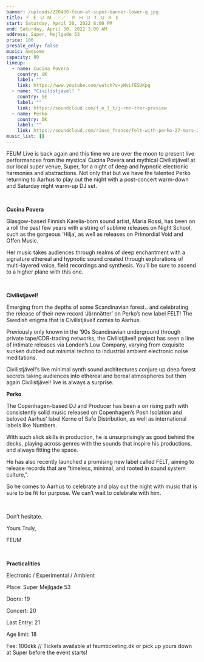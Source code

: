 ```yaml
---
banner: /uploads/220430-feum-at-super-banner-lower-q.jpg
title: Ｆ Ｅ Ｕ Ｍ  ／／  Ｐ Ｈ Ｕ Ｔ Ｕ Ｒ Ｅ
start: Saturday, April 30, 2022 8:00 PM
end: Saturday, April 30, 2022 3:00 AM
address: Super, Mejlgade 53
price: 100
presale_only: false
music: Awesome
capacity: 80
lineup:
  - name: Cucina Povera
    country: UK
    label: ""
    link: https://www.youtube.com/watch?v=yNvLfESUKpg
  - name: "Civilistjavel! "
    country: SE
    label: ""
    link: https://soundcloud.com/f_e_l_t/j-rnn-tter-preview
  - name: Perko
    country: DK
    label: ""
    link: https://soundcloud.com/rinse_france/felt-with-perko-27-mars-2022
music_list: []
---
```

<!--StartFragment-->

FEUM Live is back again and this time we are over the moon to present live performances from the mystical Cucina Povera and mythical Civilistjävel! at our local super venue, Super, for a night of deep and hypnotic electronic harmonies and abstractions. Not only that but we have the talented Perko returning to Aarhus to play out the night with a post-concert warm-down and Saturday night warm-up DJ set.

<br>

**Cucina Povera** <br>

Glasgow-based Finnish Karelia-born sound artist, Maria Rossi, has been on a roll the past few years with a string of sublime releases on Night School, such as the gorgeous ‘Hilja’, as well as releases on Primordial Void and Offen Music. 

Her music takes audiences through realms of deep enchantment with a signature ethereal and hypnotic sound created through explorations of multi-layered voice, field recordings and synthesis. You’ll be sure to ascend to a higher plane with this one.

<br>

**Civilistjavel!** <br>

Emerging from the depths of some Scandinavian forest.. and celebrating the release of their new record ‘Järnnätter’ on Perko’s new label FELT! The Swedish enigma that is Civilistjävel! comes to Aarhus. 

Previously only known in the ’90s Scandinavian underground through private tape/CDR-trading networks, the Civilistjävel! project has seen a line of intimate releases via London’s Low Company, varying from exquisite sunken dubbed out minimal techno to industrial ambient electronic noise meditations. 

Civilistjävel!’s live minimal synth sound architectures conjure up deep forest secrets taking audiences into ethereal and boreal atmospheres but then again Civilistjävel! live is always a surprise. <br>





**Perko** <br>

The Copenhagen-based DJ and Producer has been a on rising path with consistently solid music released on Copenhagen’s Posh Isolation and beloved Aarhus’ label Kerne of Safe Distribution, as well as international labels like Numbers.

With such slick skills in production, he is unsurprisingly as good behind the decks, playing across genres with the sounds that inspire his productions, and always fitting the space.

He has also recently launched a promising new label called FELT, aiming to release records that are “timeless, minimal, and rooted in sound system culture,”.

So he comes to Aarhus to celebrate and play out the night with music that is sure to be fit for purpose. We can’t wait to celebrate with him.

<br>

Don’t hesitate.

Yours Truly,

FEUM 

<br>

**Practicalities** <br>

Electronic / Experimental / Ambient

Place: Super Mejlgade 53

Doors: 19

Concert: 20

Last Entry: 21

Age limit: 18

Fee: 100dkk // Tickets available at feumticketing.dk or pick up yours down at Super before the event starts!





<!--EndFragment-->